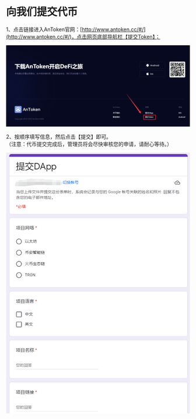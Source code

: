 # 向我们提交代币

1、点击链接进入AnToken官网：[http://www.antoken.cc/#/](http://www.antoken.cc/#/)，点击网页底部导航栏【提交Token】；

![](../.gitbook/assets/QQ截图20220530184535.png)

2、按顺序填写信息，然后点击【提交】即可。\
（注意：代币提交完成后，管理员将会尽快审核您的申请，请耐心等待。）

![](../.gitbook/assets/QQ截图20220530184914.png)
